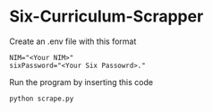 # Six-Curriculum-Scrapper

Create an .env file with this format
```
NIM="<Your NIM>"
sixPassword="<Your Six Passowrd>."
```


Run the program by inserting this code
```
python scrape.py
```